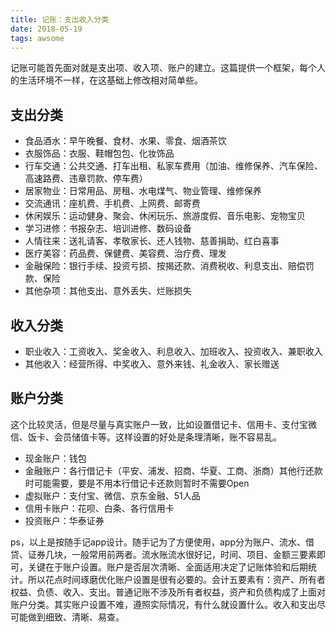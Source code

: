 ```yaml
---
title: 记账：支出收入分类
date: 2018-05-19
tags: awsome
---
```


记账可能首先面对就是支出项、收入项、账户的建立。这篇提供一个框架，每个人的生活环境不一样，在这基础上修改相对简单些。

<!--more-->

## 支出分类
- 食品酒水：早午晚餐、食材、水果、零食、烟酒茶饮
- 衣服饰品：衣服、鞋帽包包、化妆饰品
- 行车交通：公共交通、打车出租、私家车费用（加油、维修保养、汽车保险、高速路费、违章罚款、停车费）
- 居家物业：日常用品、房租、水电煤气、物业管理、维修保养
- 交流通讯：座机费、手机费、上网费、邮寄费
- 休闲娱乐：运动健身、聚会、休闲玩乐、旅游度假、音乐电影、宠物宝贝
- 学习进修：书报杂志、培训进修、数码设备
- 人情往来：送礼请客、孝敬家长、还人钱物、慈善捐助、红白喜事
- 医疗美容：药品费、保健费、美容费、治疗费、理发
- 金融保险：银行手续、投资亏损、按揭还款、消费税收、利息支出、赔偿罚款、保险
- 其他杂项：其他支出、意外丢失、烂账损失

## 收入分类
- 职业收入：工资收入、奖金收入、利息收入、加班收入、投资收入、兼职收入
- 其他收入：经营所得、中奖收入、意外来钱、礼金收入、家长赠送

## 账户分类
这个比较灵活，但是尽量与真实账户一致，比如设置借记卡、信用卡、支付宝微信、饭卡、会员储值卡等。这样设置的好处是条理清晰，账不容易乱。
- 现金账户：钱包
- 金融账户：各行借记卡（平安、浦发、招商、华夏、工商、浙商）其他行还款时可能需要，要是不用本行借记卡还款则暂时不需要Open
- 虚拟账户：支付宝、微信、京东金融、51人品
- 信用卡账户：花呗、白条、各行信用卡
- 投资账户：华泰证券

ps，以上是按随手记app设计。随手记为了方便使用，app分为账户、流水、借贷、证券几块，一般常用前两者。流水账流水很好记，时间、项目、金额三要素即可，关键在于账户设置。账户是否层次清晰、全面适用决定了记账体验和后期统计。所以花点时间琢磨优化账户设置是很有必要的。会计五要素有：资产、所有者权益、负债、收入、支出。普通记账不涉及所有者权益，资产和负债构成了上面对账户分类。其实账户设置不难，遵照实际情况，有什么就设置什么。收入和支出尽可能做到细致、清晰、易查。